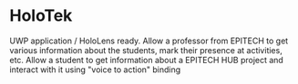 # HoloTek
UWP application / HoloLens ready. Allow a professor from EPITECH to get various information about the students, mark their presence at activities, etc. Allow a student to get information about a EPITECH HUB project and interact with it using "voice to action" binding
